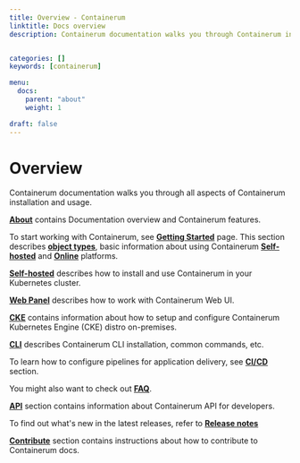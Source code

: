 ```yaml
---
title: Overview - Containerum
linktitle: Docs overview
description: Containerum documentation walks you through Containerum installation and usage. API section present information for developers and contributors.


categories: []
keywords: [containerum]

menu:
  docs:
    parent: "about"
    weight: 1

draft: false
---
```


# Overview
Containerum documentation walks you through all aspects of Containerum installation and usage.

**[About](/about)** contains Documentation overview and Containerum features.

To start working with Containerum, see **[Getting Started](/getting-started)** page. This section
describes **[object types](/getting-started/object-types)**, basic information about using Containerum **[Self-hosted](/getting-started/self-hosted)** and **[Online](/getting-started/online)** platforms.

**[Self-hosted](/self-hosted)** describes how to install and use Containerum in your Kubernetes cluster.

**[Web Panel](/web-panel/)** describes how to work with Containerum Web UI.

**[CKE](/Kubernetes)** contains information about how to setup and configure Containerum Kubernetes Engine (CKE) distro on-premises.

**[CLI](/cli)** describes Containerum CLI installation, common commands, etc.

To learn how to configure pipelines for application delivery, see **[CI/CD](/ci-cd)** section.

You might also want to check out **[FAQ](/faq)**.

**[API](/developer-guide/)** section contains information about Containerum API for developers.

To find out what's new in the latest releases, refer to **[Release notes](/release-notes/)**

**[Contribute](/contribute/)** section contains instructions about how to contribute to Containerum docs.
